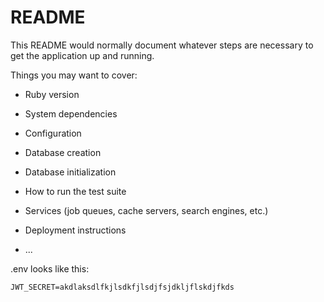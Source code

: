 # README

This README would normally document whatever steps are necessary to get the
application up and running.

Things you may want to cover:

* Ruby version

* System dependencies

* Configuration

* Database creation

* Database initialization

* How to run the test suite

* Services (job queues, cache servers, search engines, etc.)

* Deployment instructions

* ...


.env looks like this:

```
JWT_SECRET=akdlaksdlfkjlsdkfjlsdjfsjdkljflskdjfkds
```